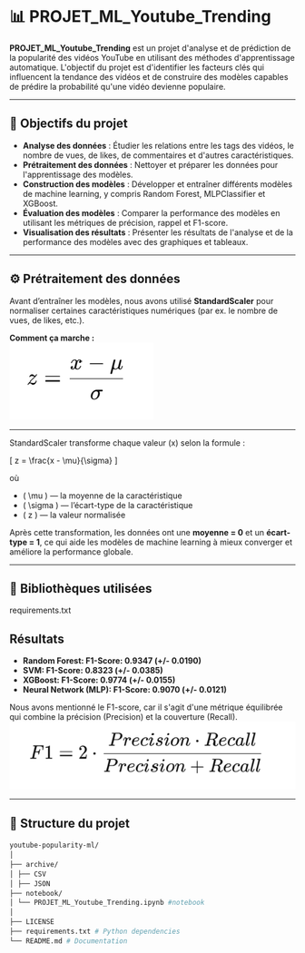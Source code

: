 # 📊 PROJET_ML_Youtube_Trending

**PROJET_ML_Youtube_Trending** est un projet d'analyse et de prédiction de la popularité des vidéos YouTube en utilisant des méthodes d'apprentissage automatique. L'objectif du projet est d'identifier les facteurs clés qui influencent la tendance des vidéos et de construire des modèles capables de prédire la probabilité qu'une vidéo devienne populaire.

---

## 🧠 Objectifs du projet

- **Analyse des données** : Étudier les relations entre les tags des vidéos, le nombre de vues, de likes, de commentaires et d'autres caractéristiques.  
- **Prétraitement des données** : Nettoyer et préparer les données pour l'apprentissage des modèles.  
- **Construction des modèles** : Développer et entraîner différents modèles de machine learning, y compris Random Forest, MLPClassifier et XGBoost.  
- **Évaluation des modèles** : Comparer la performance des modèles en utilisant les métriques de précision, rappel et F1-score.  
- **Visualisation des résultats** : Présenter les résultats de l'analyse et de la performance des modèles avec des graphiques et tableaux.  

---

## ⚙️ Prétraitement des données  

Avant d’entraîner les modèles, nous avons utilisé **StandardScaler** pour normaliser certaines caractéristiques numériques (par ex. le nombre de vues, de likes, etc.).  

**Comment ça marche :**  
![Formule Scaler](image/formule_scaler.png)

---

StandardScaler transforme chaque valeur \(x\) selon la formule :  

\[
z = \frac{x - \mu}{\sigma}
\]

où  
- \( \mu \) — la moyenne de la caractéristique  
- \( \sigma \) — l’écart-type de la caractéristique  
- \( z \) — la valeur normalisée  

Après cette transformation, les données ont une **moyenne = 0** et un **écart-type = 1**, ce qui aide les modèles de machine learning à mieux converger et améliore la performance globale.  

---

## 📌 Bibliothèques utilisées

requirements.txt  

## Résultats

- **Random Forest: F1-Score: 0.9347 (+/- 0.0190)**  
- **SVM: F1-Score: 0.8323 (+/- 0.0385)**  
- **XGBoost: F1-Score: 0.9774 (+/- 0.0155)**  
- **Neural Network (MLP): F1-Score: 0.9070 (+/- 0.0121)**  

Nous avons mentionné le F1-score, car il s'agit d'une métrique équilibrée qui combine la précision (Precision) et la couverture (Recall).  
![Formule Score](image/formule.png)

---

## 📂 Structure du projet

```bash
youtube-popularity-ml/
│
├── archive/
│ ├── CSV
│ ├── JSON
├── notebook/
│ └── PROJET_ML_Youtube_Trending.ipynb #notebook
│
├── LICENSE
├── requirements.txt # Python dependencies
└── README.md # Documentation
```
